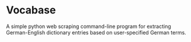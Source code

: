 # Vocabase
A simple python web scraping command-line program for extracting German-English dictionary entries based on user-specified German terms.
